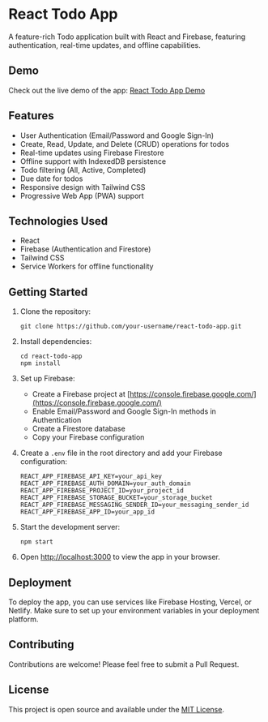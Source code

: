 # React Todo App

A feature-rich Todo application built with React and Firebase, featuring authentication, real-time updates, and offline capabilities.

## Demo

Check out the live demo of the app: [React Todo App Demo](https://dudedean-todoapp.netlify.app/)

## Features

- User Authentication (Email/Password and Google Sign-In)
- Create, Read, Update, and Delete (CRUD) operations for todos
- Real-time updates using Firebase Firestore
- Offline support with IndexedDB persistence
- Todo filtering (All, Active, Completed)
- Due date for todos
- Responsive design with Tailwind CSS
- Progressive Web App (PWA) support

## Technologies Used

- React
- Firebase (Authentication and Firestore)
- Tailwind CSS
- Service Workers for offline functionality

## Getting Started

1. Clone the repository:
   ```
   git clone https://github.com/your-username/react-todo-app.git
   ```

2. Install dependencies:
   ```
   cd react-todo-app
   npm install
   ```

3. Set up Firebase:
   - Create a Firebase project at [https://console.firebase.google.com/](https://console.firebase.google.com/)
   - Enable Email/Password and Google Sign-In methods in Authentication
   - Create a Firestore database
   - Copy your Firebase configuration

4. Create a `.env` file in the root directory and add your Firebase configuration:
   ```
   REACT_APP_FIREBASE_API_KEY=your_api_key
   REACT_APP_FIREBASE_AUTH_DOMAIN=your_auth_domain
   REACT_APP_FIREBASE_PROJECT_ID=your_project_id
   REACT_APP_FIREBASE_STORAGE_BUCKET=your_storage_bucket
   REACT_APP_FIREBASE_MESSAGING_SENDER_ID=your_messaging_sender_id
   REACT_APP_FIREBASE_APP_ID=your_app_id
   ```

5. Start the development server:
   ```
   npm start
   ```

6. Open [http://localhost:3000](http://localhost:3000) to view the app in your browser.

## Deployment

To deploy the app, you can use services like Firebase Hosting, Vercel, or Netlify. Make sure to set up your environment variables in your deployment platform.

## Contributing

Contributions are welcome! Please feel free to submit a Pull Request.

## License

This project is open source and available under the [MIT License](LICENSE).
